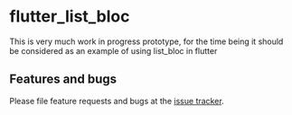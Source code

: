 # flutter_list_bloc

This is very much work in progress prototype, for the time being it should be
considered as an example of using list_bloc in flutter

## Features and bugs

Please file feature requests and bugs at the [issue tracker][tracker].

[tracker]: https://github.com/apexlabs-ai/list_bloc/issues
